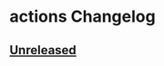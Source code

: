<!-- Keep a Changelog guide -> https://keepachangelog.com -->
# actions Changelog
## [Unreleased]

[Unreleased]: https://github.com/Lohni/commits/HEAD